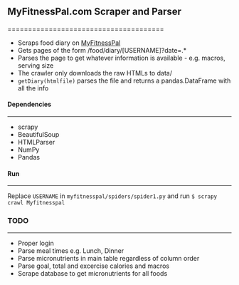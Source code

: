 ## MyFitnessPal.com Scraper and Parser
======================================

* Scraps food diary on [MyFitnessPal](myfitnesspal.com)
* Gets pages of the form /food/diary/[USERNAME]?date=.\*
* Parses the page to get whatever information is available - e.g. macros,
  serving size
* The crawler only downloads the raw HTMLs to data/
* `getDiary(htmlfile)` parses the file and returns a pandas.DataFrame with all
  the info

#### Dependencies
-----------------

* scrapy
* BeautifulSoup
* HTMLParser
* NumPy
* Pandas

#### Run
-----------------
Replace `USERNAME` in `myfitnesspal/spiders/spider1.py` and run `$ scrapy crawl Myfitnesspal`

### TODO
-----------------
* Proper login
* Parse meal times e.g. Lunch, Dinner
* Parse micronutrients in main table regardless of column order
* Parse goal, total and excercise calories and macros
* Scrape database to get micronutrients for all foods
